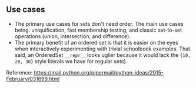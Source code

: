 ## Use cases

* The primary use cases for sets don't need order.  The main use cases being:
  uniquification, fast membership testing, and classic set-to-set operations
  (union, intersection, and difference).
* The primary benefit of an ordered set is that it is easier on the eyes when
  interactively experimenting with trivial schoolbook examples.  That said, an
  OrderedSet `__repr__` looks uglier because it would lack the `{10, 20, 30}`
  style literals we have for regular sets).

Reference: https://mail.python.org/pipermail/python-ideas/2015-February/031699.html
